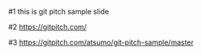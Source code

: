 #1
this is git pitch sample slide

#2
https://gitpitch.com/

#3
https://gitpitch.com/atsumo/git-pitch-sample/master
